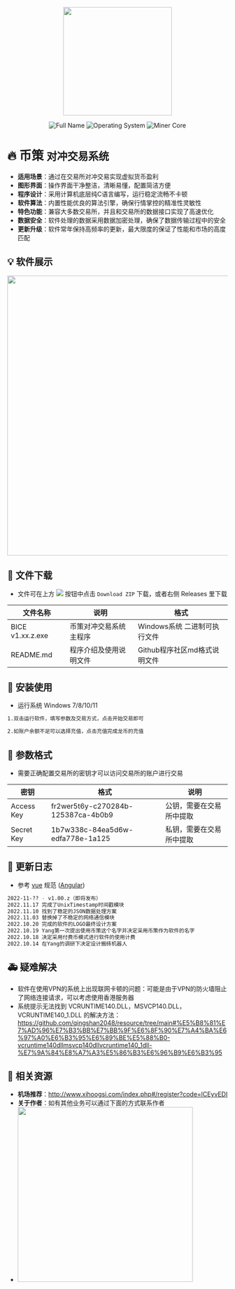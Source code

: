<p align="center">
  <img src="https://github.com/qingshan2048/img/blob/main/bice.png" width="248">
</p>
<p align="center">
  <img src="https://img.shields.io/badge/Full Name-BC TradeSystem-brightgreen" alt="Full Name"/>
  <img src='https://img.shields.io/badge/Operating System-Winodws 7/8/9/10/11-success' alt='Operating System'/>
  <img src="https://img.shields.io/badge/Trade Style-Hedging Transaction-brightgreen" alt="Miner Core"/>
</p>

# 🔥 币策  `对冲交易系统`

- **适用场景**：通过在交易所对冲交易实现虚拟货币盈利
- **图形界面**：操作界面干净整洁，清晰易懂，配置简洁方便
- **程序设计**：采用计算机底层纯C语言编写，运行稳定流畅不卡顿
- **软件算法**：内置性能优良的算法引擎，确保行情掌控的精准性灵敏性
- **特色功能**：兼容大多数交易所，并且和交易所的数据接口实现了高速优化
- **数据安全**：软件处理的数据采用数据加密处理，确保了数据传输过程中的安全
- **更新升级**：软件常年保持高频率的更新，最大限度的保证了性能和市场的高度匹配

## 💡 软件展示

<p align="center">
<img src="https://github.com/qingshan2048/img/blob/main/bice_zhanshi.png" width="640">
</p>

## 📝 文件下载

- 文件可在上方 <img src="https://img.shields.io/badge/code-brightgreen"/> 按钮中点击 `Download ZIP` 下载，或者右侧 Releases 里下载

|  文件名称  |  说明  |  格式  |
|---|---|---|
|  BICE v1.xx.z.exe  |  币策对冲交易系统主程序  |  Windows系统 二进制可执行文件  |
|  README.md  |  程序介绍及使用说明文件  |  Github程序社区md格式说明文件  |

## 🔧 安装使用

- 运行系统 Windows 7/8/10/11

```bash
1.双击运行软件，填写参数及交易方式，点击开始交易即可

2.如账户余额不足可以选择充值，点击充值完成龙币的充值
```

## 🌭 参数格式

- 需要正确配置交易所的密钥才可以访问交易所的账户进行交易

|  密钥  |  格式  |  说明  |
|---|---|---|
|  Access Key  |  fr2wer5t6y-c270284b-125387ca-4b0b9  |  公钥，需要在交易所中提取  |
|  Secret Key  |  1b7w338c-84ea5d6w-edfa778e-1a125  |  私钥，需要在交易所中提取  |

## 🔨 更新日志

- 参考 [vue](https://github.com/vuejs/vue/blob/dev/.github/COMMIT_CONVENTION.md) 规范 ([Angular](https://github.com/conventional-changelog/conventional-changelog/tree/master/packages/conventional-changelog-angular))
```bash
2022-11-?? - v1.00.z（即将发布）
2022.11.17 完成了UnixTimestamp时间戳模块
2022.11.10 找到了稳定的JSON数据处理方案
2022.11.03 替换掉了不稳定的网络通信模块
2022.10.20 完成的软件的LOGO最终设计方案
2022.10.19 Yang第一次提出使用币策这个名字并决定采用币策作为软件的名字
2022.10.18 决定采用付费币模式进行软件的使用计费
2022.10.14 在Yang的调研下决定设计搬砖机器人
```

## 🚑 疑难解决

- 软件在使用VPN的系统上出现联网卡顿的问题：可能是由于VPN的防火墙阻止了网络连接请求，可以考虑使用香港服务器
- 系统提示无法找到 VCRUNTIME140.DLL，MSVCP140.DLL，VCRUNTIME140_1.DLL 的解决方法：https://github.com/qingshan2048/resource/tree/main#%E5%B8%81%E7%AD%96%E7%B3%BB%E7%BB%9F%E6%8F%90%E7%A4%BA%E6%97%A0%E6%B3%95%E6%89%BE%E5%88%B0-vcruntime140dllmsvcp140dllvcruntime140_1dll-%E7%9A%84%E8%A7%A3%E5%86%B3%E6%96%B9%E6%B3%95

## 🐛 相关资源 

- **机场推荐**：http://www.xihoogsi.com/index.php#/register?code=lCEyvEDI
- **关于作者**：如有其他业务可以通过下面的方式联系作者
- <img src="https://github.com/qingshan2048/img/blob/main/weixin_bice.png" width="400">
